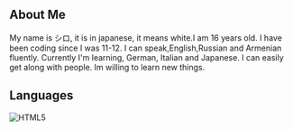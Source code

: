 ## About Me 
My name is シロ, it is in japanese, it means white.I am 16 years old.
I have been coding since I was 11-12.
I can speak,English,Russian and Armenian fluently. Currently I'm learning, German, Italian and Japanese.
I can easily get along with people. Im willing to learn new things.
## Languages 
![HTML5](https://www.w3.org/html/logo/downloads/HTML5_Logo_512.png)
